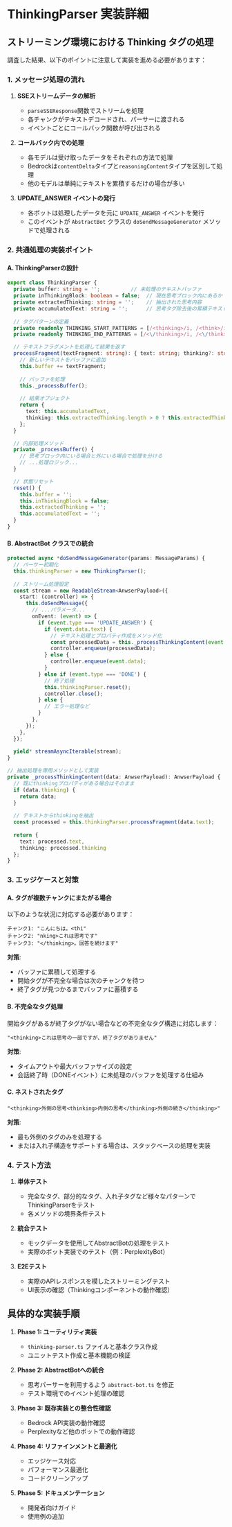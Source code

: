 # ThinkingParser 実装詳細

## ストリーミング環境における Thinking タグの処理

調査した結果、以下のポイントに注意して実装を進める必要があります：

### 1. メッセージ処理の流れ

1. **SSEストリームデータの解析**
   - `parseSSEResponse`関数でストリームを処理
   - 各チャンクがテキストデコードされ、パーサーに渡される
   - イベントごとにコールバック関数が呼び出される

2. **コールバック内での処理**
   - 各モデルは受け取ったデータをそれぞれの方法で処理
   - Bedrockは`contentDelta`タイプと`reasoningContent`タイプを区別して処理
   - 他のモデルは単純にテキストを累積するだけの場合が多い

3. **UPDATE_ANSWER イベントの発行**
   - 各ボットは処理したデータを元に `UPDATE_ANSWER` イベントを発行
   - このイベントが `AbstractBot` クラスの `doSendMessageGenerator` メソッドで処理される

### 2. 共通処理の実装ポイント

#### A. ThinkingParserの設計

```typescript
export class ThinkingParser {
  private buffer: string = '';          // 未処理のテキストバッファ
  private inThinkingBlock: boolean = false;  // 現在思考ブロック内にあるか
  private extractedThinking: string = '';    // 抽出された思考内容
  private accumulatedText: string = '';      // 思考タグ除去後の累積テキスト
  
  // タグパターンの定義
  private readonly THINKING_START_PATTERNS = [/<thinking>/i, /<think>/i];
  private readonly THINKING_END_PATTERNS = [/<\/thinking>/i, /<\/think>/i];

  // テキストフラグメントを処理して結果を返す
  processFragment(textFragment: string): { text: string; thinking?: string } {
    // 新しいテキストをバッファに追加
    this.buffer += textFragment;
    
    // バッファを処理
    this._processBuffer();
    
    // 結果オブジェクト
    return {
      text: this.accumulatedText,
      thinking: this.extractedThinking.length > 0 ? this.extractedThinking : undefined
    };
  }

  // 内部処理メソッド
  private _processBuffer() {
    // 思考ブロック内にいる場合と外にいる場合で処理を分ける
    // ...処理ロジック...
  }

  // 状態リセット
  reset() {
    this.buffer = '';
    this.inThinkingBlock = false;
    this.extractedThinking = '';
    this.accumulatedText = '';
  }
}
```

#### B. AbstractBot クラスでの統合

```typescript
protected async *doSendMessageGenerator(params: MessageParams) {
  // パーサー初期化
  this.thinkingParser = new ThinkingParser();
  
  // ストリーム処理設定
  const stream = new ReadableStream<AnwserPayload>({
    start: (controller) => {
      this.doSendMessage({
        // ...パラメータ...
        onEvent: (event) => {
          if (event.type === 'UPDATE_ANSWER') {
            if (event.data.text) {
              // テキスト処理とプロパティ作成をメソッド化
              const processedData = this._processThinkingContent(event.data);
              controller.enqueue(processedData);
            } else {
              controller.enqueue(event.data);
            }
          } else if (event.type === 'DONE') {
            // 終了処理
            this.thinkingParser.reset();
            controller.close();
          } else {
            // エラー処理など
          }
        },
      });
    },
  });
  
  yield* streamAsyncIterable(stream);
}

// 抽出処理を専用メソッドとして実装
private _processThinkingContent(data: AnwserPayload): AnwserPayload {
  // 既にthinkingプロパティがある場合はそのまま
  if (data.thinking) {
    return data;
  }
  
  // テキストからthinkingを抽出
  const processed = this.thinkingParser.processFragment(data.text);
  
  return {
    text: processed.text,
    thinking: processed.thinking
  };
}
```

### 3. エッジケースと対策

#### A. タグが複数チャンクにまたがる場合

以下のような状況に対応する必要があります：

```
チャンク1: "こんにちは。<thi"
チャンク2: "nking>これは思考です"
チャンク3: "</thinking>。回答を続けます"
```

**対策**:
- バッファに累積して処理する
- 開始タグが不完全な場合は次のチャンクを待つ
- 終了タグが見つかるまでバッファに蓄積する

#### B. 不完全なタグ処理

開始タグがあるが終了タグがない場合などの不完全なタグ構造に対応します：

```
"<thinking>これは思考の一部ですが、終了タグがありません"
```

**対策**:
- タイムアウトや最大バッファサイズの設定
- 会話終了時（DONEイベント）に未処理のバッファを処理する仕組み

#### C. ネストされたタグ

```
"<thinking>外側の思考<thinking>内側の思考</thinking>外側の続き</thinking>"
```

**対策**:
- 最も外側のタグのみを処理する
- または入れ子構造をサポートする場合は、スタックベースの処理を実装

### 4. テスト方法

1. **単体テスト**
   - 完全なタグ、部分的なタグ、入れ子タグなど様々なパターンでThinkingParserをテスト
   - 各メソッドの境界条件テスト

2. **統合テスト**
   - モックデータを使用してAbstractBotの処理をテスト
   - 実際のボット実装でのテスト（例：PerplexityBot）

3. **E2Eテスト**
   - 実際のAPIレスポンスを模したストリーミングテスト
   - UI表示の確認（Thinkingコンポーネントの動作確認）

## 具体的な実装手順

1. **Phase 1: ユーティリティ実装**
   - `thinking-parser.ts` ファイルと基本クラス作成
   - ユニットテスト作成と基本機能の検証

2. **Phase 2: AbstractBotへの統合**
   - 思考パーサーを利用するよう `abstract-bot.ts` を修正
   - テスト環境でのイベント処理の確認

3. **Phase 3: 既存実装との整合性確認**
   - Bedrock API実装の動作確認
   - Perplexityなど他のボットでの動作確認

4. **Phase 4: リファインメントと最適化**
   - エッジケース対応
   - パフォーマンス最適化
   - コードクリーンアップ

5. **Phase 5: ドキュメンテーション**
   - 開発者向けガイド
   - 使用例の追加